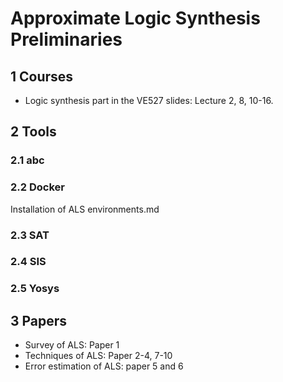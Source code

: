 # Approximate Logic Synthesis Preliminaries

## 1 Courses

- Logic synthesis part in the VE527 slides: Lecture 2, 8, 10-16.

## 2 Tools

### 2.1 abc

### 2.2 Docker

Installation of ALS environments.md

### 2.3 SAT

### 2.4 SIS

### 2.5 Yosys

## 3 Papers

- Survey of ALS: Paper 1
- Techniques of ALS: Paper 2-4, 7-10
- Error estimation of ALS: paper 5 and 6


